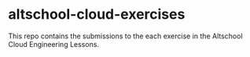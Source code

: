 # altschool-cloud-exercises
This repo contains the submissions to the each exercise in the Altschool Cloud Engineering Lessons.
